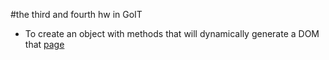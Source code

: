#the third and fourth hw in GoIT
- To create an object with methods that will dynamically generate a DOM that [page ](https://raw.githubusercontent.com/goit-fe/markup_fe2o/master/js_03-04/hw_js_03-04.jpg)